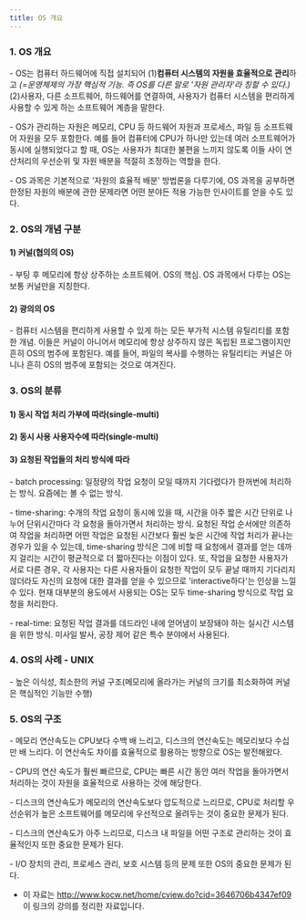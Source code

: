 ```yaml
---
title: OS 개요
---
```


### 1. OS 개요

\- OS는 컴퓨터 하드웨어에 직접 설치되어 (1)**컴퓨터 시스템의 자원을 효율적으로 관리**하고 _(=운영체제의 가장 핵심적 기능. 즉 OS를 다른 말로 '자원 관리자'라 칭할 수 있다.)_ (2)사용자, 다른 소프트웨어, 하드웨어를 연결하여, 사용자가 컴퓨터 시스템을 편리하게 사용할 수 있게 하는 소프트웨어 계층을 말한다.

\- OS가 관리하는 자원은 메모리, CPU 등 하드웨어 자원과 프로세스, 파일 등 소프트웨어 자원을 모두 포함한다. 예를 들어 컴퓨터에 CPU가 하나만 있는데 여러 소프트웨어가 동시에 실행되었다고 할 때, OS는 사용자가 최대한 불편을 느끼지 않도록 이들 사이 연산처리의 우선순위 및 자원 배분을 적절히 조정하는 역할을 한다. 

\- OS 과목은 기본적으로 '자원의 효율적 배분' 방법론을 다루기에, OS 과목을 공부하면 한정된 자원의 배분에 관한 문제라면 어떤 분야든 적용 가능한 인사이트를 얻을 수도 있다.

### 2. OS의 개념 구분

#### 1) 커널(협의의 OS)

\- 부팅 후 메모리에 항상 상주하는 소프트웨어. OS의 핵심. OS 과목에서 다루는 OS는 보통 커널만을 지칭한다.

#### 2) 광의의 OS

\- 컴퓨터 시스템을 편리하게 사용할 수 있게 하는 모든 부가적 시스템 유틸리티를 포함한 개념. 이들은 커널이 아니어서 메모리에 항상 상주하지 않은 독립된 프로그램이지만 흔히 OS의 범주에 포함된다. 예를 들어, 파일의 복사를 수행하는 유틸리티는 커널은 아니나 흔히 OS의 범주에 포함되는 것으로 여겨진다.


### 3. OS의 분류

#### 1) 동시 작업 처리 가부에 따라(single-multi)

#### 2) 동시 사용 사용자수에 따라(single-multi)

#### 3) 요청된 작업들의 처리 방식에 따라

\- batch processing: 일정량의 작업 요청이 모일 때까지 기다렸다가 한꺼번에 처리하는 방식. 요즘에는 볼 수 없는 방식.

\- time-sharing: 수개의 작업 요청이 동시에 있을 때, 시간을 아주 짧은 시간 단위로 나누어 단위시간마다 각 요청을 돌아가면서 처리하는 방식. 요청된 작업 순서에만 의존하여 작업을 처리하면 어떤 작업은 요청된 시간보다 훨씬 늦은 시간에 작업 처리가 끝나는 경우가 있을 수 있는데, time-sharing 방식은 그에 비할 때 요청에서 결과를 얻는 데까지 걸리는 시간이 평균적으로 더 짧아진다는 이점이 있다. 또, 작업을 요청한 사용자가 서로 다른 경우, 각 사용자는 다른 사용자들이 요청한 작업이 모두 끝날 때까지 기다리지 않더라도 자신의 요청에 대한 결과를 얻을 수 있으므로 'interactive하다'는 인상을 느낄 수 있다. 현재 대부분의 용도에서 사용되는 OS는 모두 time-sharing 방식으로 작업 요청을 처리한다.

\- real-time: 요청된 작업 결과를 데드라인 내에 얻어냄이 보장돼야 하는 실시간 시스템을 위한 방식. 미사일 발사, 공장 제어 같은 특수 분야에서 사용된다.


### 4. OS의 사례 - UNIX

\- 높은 이식성, 최소한의 커널 구조(메모리에 올라가는 커널의 크기를 최소화하여 커널은 핵심적인 기능만 수행)


### 5. OS의 구조

\- 메모리 연산속도는 CPU보다 수백 배 느리고, 디스크의 연산속도는 메모리보다 수십만 배 느리다. 이 연산속도 차이를 효율적으로 활용하는 방향으로 OS는 발전해왔다.

\- CPU의 연산 속도가 훨씬 빠르므로, CPU는 빠른 시간 동안 여러 작업을 돌아가면서 처리하는 것이 자원을 효율적으로 사용하는 것에 해당한다. 

\- 디스크의 연산속도가 메모리의 연산속도보다 압도적으로 느리므로, CPU로 처리할 우선순위가 높은 소프트웨어를 메모리에 우선적으로 올려두는 것이 중요한 문제가 된다.

\- 디스크의 연산속도가 아주 느리므로, 디스크 내 파일을 어떤 구조로 관리하는 것이 효율적인지 또한 중요한 문제가 된다.

\- I/O 장치의 관리, 프로세스 관리, 보호 시스템 등의 문제 또한 OS의 중요한 문제가 된다.



* 이 자료는 <http://www.kocw.net/home/cview.do?cid=3646706b4347ef09> 이 링크의 강의를 정리한 자료입니다.